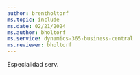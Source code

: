 ```yaml
---
author: brentholtorf
ms.topic: include
ms.date: 02/21/2024
ms.author: bholtorf
ms.service: dynamics-365-business-central
ms.reviewer: bholtorf
---
```


Especialidad serv.